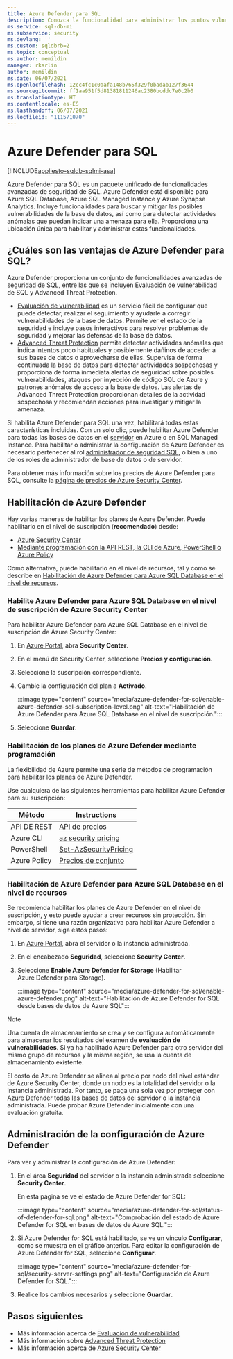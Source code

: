 ```yaml
---
title: Azure Defender para SQL
description: Conozca la funcionalidad para administrar los puntos vulnerables de la base de datos y detectar actividades anómalas que podrían indicar una amenaza para la base de datos en Azure SQL Database, Azure SQL Managed Instance o Azure Synapse.
ms.service: sql-db-mi
ms.subservice: security
ms.devlang: ''
ms.custom: sqldbrb=2
ms.topic: conceptual
ms.author: memildin
manager: rkarlin
author: memildin
ms.date: 06/07/2021
ms.openlocfilehash: 12cc4fc1c0aafa148b765f329f0badab127f3644
ms.sourcegitcommit: ff1aa951f5d81381811246ac2380bcddc7e0c2b0
ms.translationtype: HT
ms.contentlocale: es-ES
ms.lasthandoff: 06/07/2021
ms.locfileid: "111571070"
---
```

# <a name="azure-defender-for-sql"></a>Azure Defender para SQL

[!INCLUDE[appliesto-sqldb-sqlmi-asa](../includes/appliesto-sqldb-sqlmi-asa.md)]

Azure Defender para SQL es un paquete unificado de funcionalidades avanzadas de seguridad de SQL. Azure Defender está disponible para Azure SQL Database, Azure SQL Managed Instance y Azure Synapse Analytics. Incluye funcionalidades para buscar y mitigar las posibles vulnerabilidades de la base de datos, así como para detectar actividades anómalas que puedan indicar una amenaza para ella. Proporciona una ubicación única para habilitar y administrar estas funcionalidades.

## <a name="what-are-the-benefits-of-azure-defender-for-sql"></a>¿Cuáles son las ventajas de Azure Defender para SQL?

Azure Defender proporciona un conjunto de funcionalidades avanzadas de seguridad de SQL, entre las que se incluyen Evaluación de vulnerabilidad de SQL y Advanced Threat Protection.
- [Evaluación de vulnerabilidad](sql-vulnerability-assessment.md) es un servicio fácil de configurar que puede detectar, realizar el seguimiento y ayudarle a corregir vulnerabilidades de la base de datos. Permite ver el estado de la seguridad e incluye pasos interactivos para resolver problemas de seguridad y mejorar las defensas de la base de datos.
- [Advanced Threat Protection](threat-detection-overview.md) permite detectar actividades anómalas que indica intentos poco habituales y posiblemente dañinos de acceder a sus bases de datos o aprovecharse de ellas. Supervisa de forma continuada la base de datos para detectar actividades sospechosas y proporciona de forma inmediata alertas de seguridad sobre posibles vulnerabilidades, ataques por inyección de código SQL de Azure y patrones anómalos de acceso a la base de datos. Las alertas de Advanced Threat Protection proporcionan detalles de la actividad sospechosa y recomiendan acciones para investigar y mitigar la amenaza.

Si habilita Azure Defender para SQL una vez, habilitará todas estas características incluidas. Con un solo clic, puede habilitar Azure Defender para todas las bases de datos en el [servidor](logical-servers.md) en Azure o en SQL Managed Instance. Para habilitar o administrar la configuración de Azure Defender es necesario pertenecer al rol [administrador de seguridad SQL](../../role-based-access-control/built-in-roles.md#sql-security-manager), o bien a uno de los roles de administrador de base de datos o de servidor.

Para obtener más información sobre los precios de Azure Defender para SQL, consulte la [página de precios de Azure Security Center](https://azure.microsoft.com/pricing/details/security-center/).

## <a name="enable-azure-defender"></a>Habilitación de Azure Defender 
Hay varias maneras de habilitar los planes de Azure Defender. Puede habilitarlo en el nivel de suscripción (**recomendado**) desde:

- [Azure Security Center](#enable-azure-defender-for-azure-sql-database-at-the-subscription-level-from-azure-security-center)
- [Mediante programación con la API REST, la CLI de Azure, PowerShell o Azure Policy](#enable-azure-defender-plans-programatically)

Como alternativa, puede habilitarlo en el nivel de recursos, tal y como se describe en [Habilitación de Azure Defender para Azure SQL Database en el nivel de recursos](#enable-azure-defender-for-azure-sql-database-at-the-resource-level).

### <a name="enable-azure-defender-for-azure-sql-database-at-the-subscription-level-from-azure-security-center"></a>Habilite Azure Defender para Azure SQL Database en el nivel de suscripción de Azure Security Center
Para habilitar Azure Defender para Azure SQL Database en el nivel de suscripción de Azure Security Center:

1. En [Azure Portal](https://portal.azure.com), abra **Security Center**.
1. En el menú de Security Center, seleccione **Precios y configuración**.
1. Seleccione la suscripción correspondiente.
1. Cambie la configuración del plan a **Activado**.

    :::image type="content" source="media/azure-defender-for-sql/enable-azure-defender-sql-subscription-level.png" alt-text="Habilitación de Azure Defender para Azure SQL Database en el nivel de suscripción.":::

1. Seleccione **Guardar**.


### <a name="enable-azure-defender-plans-programatically"></a>Habilitación de los planes de Azure Defender mediante programación 

La flexibilidad de Azure permite una serie de métodos de programación para habilitar los planes de Azure Defender. 

Use cualquiera de las siguientes herramientas para habilitar Azure Defender para su suscripción: 

| Método       | Instructions                                                                                                                                       |
|--------------|----------------------------------------------------------------------------------------------------------------------------------------------------|
| API DE REST     | [API de precios](/rest/api/securitycenter/pricings)                                                                                                  |
| Azure CLI    | [az security pricing](/cli/azure/security/pricing)                                                                                                 |
| PowerShell   | [Set-AzSecurityPricing](/powershell/module/az.security/set-azsecuritypricing)                                                                      |
| Azure Policy | [Precios de conjunto](https://github.com/Azure/Azure-Security-Center/blob/master/Pricing%20%26%20Settings/ARM%20Templates/Set-ASC-Bundle-Pricing.json) |
|              |                                                                                                                                                    |

### <a name="enable-azure-defender-for-azure-sql-database-at-the-resource-level"></a>Habilitación de Azure Defender para Azure SQL Database en el nivel de recursos

Se recomienda habilitar los planes de Azure Defender en el nivel de suscripción, y esto puede ayudar a crear recursos sin protección. Sin embargo, si tiene una razón organizativa para habilitar Azure Defender a nivel de servidor, siga estos pasos:

1. En [Azure Portal](https://portal.azure.com), abra el servidor o la instancia administrada.
1. En el encabezado **Seguridad**, seleccione **Security Center**.
1. Seleccione **Enable Azure Defender for Storage** (Habilitar Azure Defender para Storage).

    :::image type="content" source="media/azure-defender-for-sql/enable-azure-defender.png" alt-text="Habilitación de Azure Defender for SQL desde bases de datos de Azure SQL":::

> [!NOTE]
> Una cuenta de almacenamiento se crea y se configura automáticamente para almacenar los resultados del examen de **evaluación de vulnerabilidades**. Si ya ha habilitado Azure Defender para otro servidor del mismo grupo de recursos y la misma región, se usa la cuenta de almacenamiento existente.
>
> El costo de Azure Defender se alinea al precio por nodo del nivel estándar de Azure Security Center, donde un nodo es la totalidad del servidor o la instancia administrada. Por tanto, se paga una sola vez por proteger con Azure Defender todas las bases de datos del servidor o la instancia administrada. Puede probar Azure Defender inicialmente con una evaluación gratuita.


## <a name="manage-azure-defender-settings"></a>Administración de la configuración de Azure Defender

Para ver y administrar la configuración de Azure Defender:

1. En el área **Seguridad** del servidor o la instancia administrada seleccione **Security Center**.

    En esta página se ve el estado de Azure Defender for SQL:

    :::image type="content" source="media/azure-defender-for-sql/status-of-defender-for-sql.png" alt-text="Comprobación del estado de Azure Defender for SQL en bases de datos de Azure SQL.":::

1. Si Azure Defender for SQL está habilitado, se ve un vínculo **Configurar**, como se muestra en el gráfico anterior. Para editar la configuración de Azure Defender for SQL, seleccione **Configurar**.

    :::image type="content" source="media/azure-defender-for-sql/security-server-settings.png" alt-text="Configuración de Azure Defender for SQL.":::

1. Realice los cambios necesarios y seleccione **Guardar**.


## <a name="next-steps"></a>Pasos siguientes

- Más información acerca de [Evaluación de vulnerabilidad](sql-vulnerability-assessment.md)
- Más información sobre [Advanced Threat Protection](threat-detection-configure.md)
- Más información acerca de [Azure Security Center](../../security-center/security-center-introduction.md)
